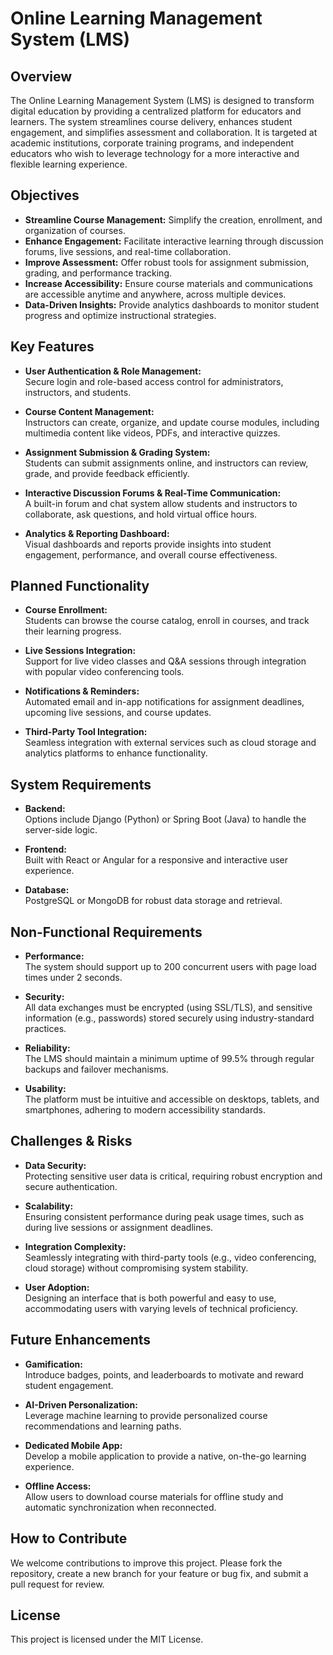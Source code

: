 # Online Learning Management System (LMS)

## Overview
The Online Learning Management System (LMS) is designed to transform digital education by providing a centralized platform for educators and learners. The system streamlines course delivery, enhances student engagement, and simplifies assessment and collaboration. It is targeted at academic institutions, corporate training programs, and independent educators who wish to leverage technology for a more interactive and flexible learning experience.

## Objectives
- **Streamline Course Management:** Simplify the creation, enrollment, and organization of courses.
- **Enhance Engagement:** Facilitate interactive learning through discussion forums, live sessions, and real-time collaboration.
- **Improve Assessment:** Offer robust tools for assignment submission, grading, and performance tracking.
- **Increase Accessibility:** Ensure course materials and communications are accessible anytime and anywhere, across multiple devices.
- **Data-Driven Insights:** Provide analytics dashboards to monitor student progress and optimize instructional strategies.

## Key Features
- **User Authentication & Role Management:**  
  Secure login and role-based access control for administrators, instructors, and students.

- **Course Content Management:**  
  Instructors can create, organize, and update course modules, including multimedia content like videos, PDFs, and interactive quizzes.

- **Assignment Submission & Grading System:**  
  Students can submit assignments online, and instructors can review, grade, and provide feedback efficiently.

- **Interactive Discussion Forums & Real-Time Communication:**  
  A built-in forum and chat system allow students and instructors to collaborate, ask questions, and hold virtual office hours.

- **Analytics & Reporting Dashboard:**  
  Visual dashboards and reports provide insights into student engagement, performance, and overall course effectiveness.

## Planned Functionality
- **Course Enrollment:**  
  Students can browse the course catalog, enroll in courses, and track their learning progress.

- **Live Sessions Integration:**  
  Support for live video classes and Q&A sessions through integration with popular video conferencing tools.

- **Notifications & Reminders:**  
  Automated email and in-app notifications for assignment deadlines, upcoming live sessions, and course updates.

- **Third-Party Tool Integration:**  
  Seamless integration with external services such as cloud storage and analytics platforms to enhance functionality.

## System Requirements
- **Backend:**  
  Options include Django (Python) or Spring Boot (Java) to handle the server-side logic.
  
- **Frontend:**  
  Built with React or Angular for a responsive and interactive user experience.
  
- **Database:**  
  PostgreSQL or MongoDB for robust data storage and retrieval.

## Non-Functional Requirements
- **Performance:**  
  The system should support up to 200 concurrent users with page load times under 2 seconds.
  
- **Security:**  
  All data exchanges must be encrypted (using SSL/TLS), and sensitive information (e.g., passwords) stored securely using industry-standard practices.
  
- **Reliability:**  
  The LMS should maintain a minimum uptime of 99.5% through regular backups and failover mechanisms.
  
- **Usability:**  
  The platform must be intuitive and accessible on desktops, tablets, and smartphones, adhering to modern accessibility standards.

## Challenges & Risks
- **Data Security:**  
  Protecting sensitive user data is critical, requiring robust encryption and secure authentication.
  
- **Scalability:**  
  Ensuring consistent performance during peak usage times, such as during live sessions or assignment deadlines.
  
- **Integration Complexity:**  
  Seamlessly integrating with third-party tools (e.g., video conferencing, cloud storage) without compromising system stability.
  
- **User Adoption:**  
  Designing an interface that is both powerful and easy to use, accommodating users with varying levels of technical proficiency.

## Future Enhancements
- **Gamification:**  
  Introduce badges, points, and leaderboards to motivate and reward student engagement.
  
- **AI-Driven Personalization:**  
  Leverage machine learning to provide personalized course recommendations and learning paths.
  
- **Dedicated Mobile App:**  
  Develop a mobile application to provide a native, on-the-go learning experience.
  
- **Offline Access:**  
  Allow users to download course materials for offline study and automatic synchronization when reconnected.

## How to Contribute
We welcome contributions to improve this project. Please fork the repository, create a new branch for your feature or bug fix, and submit a pull request for review.

## License
This project is licensed under the MIT License.


